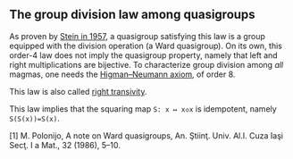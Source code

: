 ## The group division law among quasigroups

As proven by [Stein in 1957](https://doi.org/10.1090/S0002-9947-1957-0094404-6), a quasigroup satisfying this law is a group equipped with the division operation (a Ward quasigroup).  On its own, this order-4 law does not imply the quasigroup property, namely that left and right multiplications are bijective.  To characterize group division among *all* magmas, one needs the [Higman–Neumann axiom](https://teorth.github.io/equational_theories/implications/?42323216), of order 8.

This law is also called [right transivity](https://arxiv.org/abs/1408.0991).

This law implies that the squaring map `S: x ↦ x◇x` is idempotent, namely `S(S(x))=S(x)`.

[1] M. Polonijo, A note on Ward quasigroups, An. Ştiinţ. Univ. Al.I. Cuza Iaşi Secţ. I a Mat., 32 (1986), 5–10.
